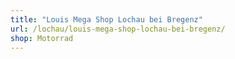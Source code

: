 ```yaml
---
title: "Louis Mega Shop Lochau bei Bregenz"
url: /lochau/louis-mega-shop-lochau-bei-bregenz/
shop: Motorrad
---
```

